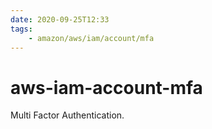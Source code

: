 ```yaml
---
date: 2020-09-25T12:33
tags:
    - amazon/aws/iam/account/mfa
---
```


# aws-iam-account-mfa

Multi Factor Authentication.
